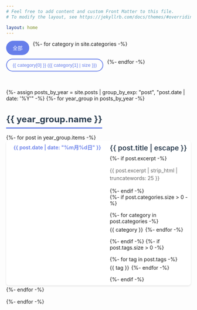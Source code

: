 ```yaml
---
# Feel free to add content and custom Front Matter to this file.
# To modify the layout, see https://jekyllrb.com/docs/themes/#overriding-theme-defaults

layout: home
---
```


<div class="posts-archive">
 

  <!-- 分类筛选 -->
  <div class="categories-filter">
    <div class="category-buttons">
      <button class="category-btn active" data-category="all">全部</button>
      {%- for category in site.categories -%}
        <button class="category-btn" data-category="{{ category[0] }}">{{ category[0] }} ({{ category[1] | size }})</button>
      {%- endfor -%}
    </div>
  </div>

  <!-- 文章列表 -->
  <div class="posts-list">
    {%- assign posts_by_year = site.posts | group_by_exp: "post", "post.date | date: '%Y'" -%}
    {%- for year_group in posts_by_year -%}
      <div class="year-section">
        <h2 class="year-heading">{{ year_group.name }}</h2>
        <div class="year-posts">
          {%- for post in year_group.items -%}
            <article class="post-item" data-categories="{{ post.categories | join: ' ' }}">
              <div class="post-date">
                <time datetime="{{ post.date | date_to_xmlschema }}">
                  {{ post.date | date: "%m月%d日" }}
                </time>
              </div>
              <div class="post-content">
                <h3 class="post-title">
                  <a href="{{ post.url | relative_url }}">{{ post.title | escape }}</a>
                </h3>
                {%- if post.excerpt -%}
                  <p class="post-excerpt">{{ post.excerpt | strip_html | truncatewords: 25 }}</p>
                {%- endif -%}
                <div class="post-meta-info">
                  {%- if post.categories.size > 0 -%}
                    <div class="post-categories">
                      {%- for category in post.categories -%}
                        <span class="category-tag">{{ category }}</span>
                      {%- endfor -%}
                    </div>
                  {%- endif -%}
                  {%- if post.tags.size > 0 -%}
                    <div class="post-tags">
                      {%- for tag in post.tags -%}
                        <span class="tag">{{ tag }}</span>
                      {%- endfor -%}
                    </div>
                  {%- endif -%}
                </div>
              </div>
            </article>
          {%- endfor -%}
        </div>
      </div>
    {%- endfor -%}
  </div>
</div>

<script>
document.addEventListener('DOMContentLoaded', function() {
  const categoryButtons = document.querySelectorAll('.category-btn');
  const postItems = document.querySelectorAll('.post-item');
  
  categoryButtons.forEach(button => {
    button.addEventListener('click', function() {
      const selectedCategory = this.getAttribute('data-category');
      
      // 更新按钮状态
      categoryButtons.forEach(btn => btn.classList.remove('active'));
      this.classList.add('active');
      
      // 筛选文章
      postItems.forEach(item => {
        const itemCategories = item.getAttribute('data-categories');
        if (selectedCategory === 'all' || itemCategories.includes(selectedCategory)) {
          item.style.display = 'flex';
        } else {
          item.style.display = 'none';
        }
      });
    });
  });
});
</script>

<style>
.posts-archive {
  max-width: 900px;
  margin: 0 auto;
}

.archive-stats {
  text-align: center;
  margin-bottom: 2rem;
  padding: 1rem;
  background: #f8f9fa;
  border-radius: 8px;
}

.categories-filter {
  margin-bottom: 3rem;
}

.categories-filter h3 {
  margin-bottom: 1rem;
  color: #2c3e50;
}

.category-buttons {
  display: flex;
  flex-wrap: wrap;
  gap: 10px;
}

.category-btn {
  padding: 8px 16px;
  border: 2px solid #667eea;
  background: transparent;
  color: #667eea;
  border-radius: 20px;
  cursor: pointer;
  transition: all 0.3s ease;
  font-weight: 500;
}

.category-btn:hover,
.category-btn.active {
  background: #667eea;
  color: white;
}

.year-section {
  margin-bottom: 1rem;
}

.year-heading {
  font-size: 1.5rem;
  color: #2c3e50;
  margin-bottom: 1rem;
  padding-bottom: 0.5rem;
  border-bottom: 3px solid #667eea;
  display: inline-block;
}

.post-item {
  display: flex;
  margin-bottom: 0.2rem;
  padding: 0.5rem;
  background: white;
  border-radius: 8px;
  box-shadow: 0 2px 4px rgba(0,0,0,0.1);
  transition: all 0.3s ease;
  border-left: 12px solid transparent;
}

.post-item:hover {
  border-left-color: #667eea;
  box-shadow: 0 4px 8px rgba(0,0,0,0.15);
  transform: translateX(-25px);
}

.post-date {
  min-width: 80px;
  margin-right: 1.5rem;
}

.post-date time {
  color: #667eea;
  font-weight: 600;
}

.post-content {
  flex: 1;
}

.post-title {
  margin: 0 0 0.5rem 0;
}

.post-title a {
  color: #2c3e50;
  text-decoration: none;
  font-size: 1.2rem;
  font-weight: 600;
}

.post-title a:hover {
  color: #667eea;
}

.post-excerpt {
  color: #666;
  line-height: 1.5;
  margin-bottom: 1rem;
}

.post-meta-info {
  display: flex;
  gap: 15px;
  align-items: center;
  flex-wrap: wrap;
}

.post-categories,
.post-tags {
  display: flex;
  gap: 6px;
  flex-wrap: wrap;
}

@media (max-width: 768px) {
  .post-item {
    flex-direction: column;
  }
  
  .post-date {
    margin-right: 0;
    margin-bottom: 1rem;
  }
  
  .category-buttons {
    justify-content: center;
  }
}
</style> 